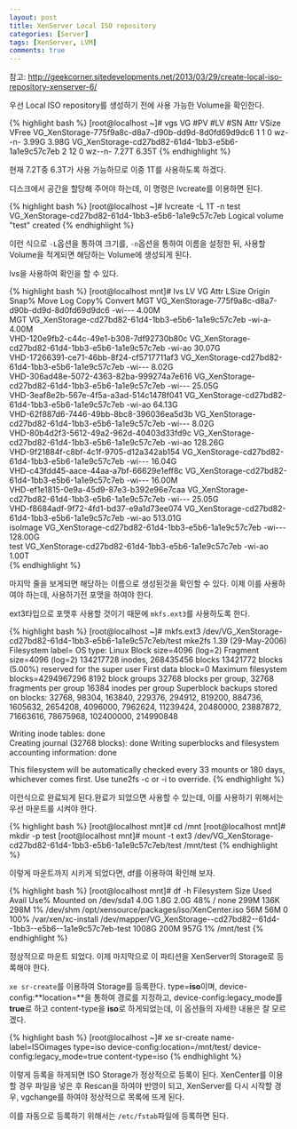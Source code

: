 ```yaml
---
layout: post
title: XenServer Local ISO repository
categories: [Server]
tags: [XenServer, LVM]
comments: true
---
```


참고: <http://geekcorner.sitedevelopments.net/2013/03/29/create-local-iso-repository-xenserver-6/>

우선 Local ISO repository를 생성하기 전에 사용 가능한 Volume을 확인한다.

{% highlight bash %}
[root@localhost ~]# vgs
  VG                                                 #PV #LV #SN Attr   VSize VFree
  VG_XenStorage-775f9a8c-d8a7-d90b-dd9d-8d0fd69d9dc6   1   1   0 wz--n- 3.99G 3.98G
  VG_XenStorage-cd27bd82-61d4-1bb3-e5b6-1a1e9c57c7eb   2  12   0 wz--n- 7.27T 6.35T
{% endhighlight %}

현재 7.2T중 6.3T가 사용 가능하므로 이중 1T를 사용하도록 하겠다.

디스크에서 공간을 할당해 주어야 하는데, 이 명령은 lvcreate를 이용하면 된다.

{% highlight bash %}
[root@localhost ~]# lvcreate -L 1T -n test VG_XenStorage-cd27bd82-61d4-1bb3-e5b6-1a1e9c57c7eb
  Logical volume "test" created
{% endhighlight %}
 
이런 식으로 `-L`옵션을 통하여 크기를, `-n`옵션을 통하여 이름을 설정한 뒤, 사용할 Volume을 적게되면 해당하는 Volume에 생성되게 된다. 

lvs을 사용하여 확인을 할 수 있다.

{% highlight bash %}
[root@localhost mnt]# lvs
  LV                                       VG                                                 Attr   LSize   Origin Snap%  Move Log Copy%  Convert
  MGT                                      VG_XenStorage-775f9a8c-d8a7-d90b-dd9d-8d0fd69d9dc6 -wi---   4.00M                                      
  MGT                                      VG_XenStorage-cd27bd82-61d4-1bb3-e5b6-1a1e9c57c7eb -wi-a-   4.00M                                      
  VHD-120e9fb2-c44c-49e1-b308-7df92730b80c VG_XenStorage-cd27bd82-61d4-1bb3-e5b6-1a1e9c57c7eb -wi-ao  30.07G                                      
  VHD-17266391-ce71-46bb-8f24-cf5717711af3 VG_XenStorage-cd27bd82-61d4-1bb3-e5b6-1a1e9c57c7eb -wi---   8.02G                                      
  VHD-306ad48e-5072-4363-82ba-999274a7e616 VG_XenStorage-cd27bd82-61d4-1bb3-e5b6-1a1e9c57c7eb -wi---  25.05G                                      
  VHD-3eaf8e2b-567e-4f5a-a3ad-514c1478f041 VG_XenStorage-cd27bd82-61d4-1bb3-e5b6-1a1e9c57c7eb -wi-ao  64.13G                                      
  VHD-62f887d6-7446-49bb-8bc8-396036ea5d3b VG_XenStorage-cd27bd82-61d4-1bb3-e5b6-1a1e9c57c7eb -wi---   8.02G                                      
  VHD-80b4d2f3-5612-49a2-962d-40403d33fd9c VG_XenStorage-cd27bd82-61d4-1bb3-e5b6-1a1e9c57c7eb -wi-ao 128.26G                                      
  VHD-9f21884f-c8bf-4c1f-9705-d12a342ab154 VG_XenStorage-cd27bd82-61d4-1bb3-e5b6-1a1e9c57c7eb -wi---  16.04G                                      
  VHD-c43fdd45-aace-44aa-a7bf-66629e1eff8c VG_XenStorage-cd27bd82-61d4-1bb3-e5b6-1a1e9c57c7eb -wi---  16.00M                                      
  VHD-ef1e1815-0e9a-45d9-87e3-b392e96e7caa VG_XenStorage-cd27bd82-61d4-1bb3-e5b6-1a1e9c57c7eb -wi---  25.05G                                      
  VHD-f8684adf-9f72-4fd1-bd37-e9a1d73ee074 VG_XenStorage-cd27bd82-61d4-1bb3-e5b6-1a1e9c57c7eb -wi-ao 513.01G                                      
  isoImage                                 VG_XenStorage-cd27bd82-61d4-1bb3-e5b6-1a1e9c57c7eb -wi--- 128.00G                                      
  test                                     VG_XenStorage-cd27bd82-61d4-1bb3-e5b6-1a1e9c57c7eb -wi-ao   1.00T     
{% endhighlight %}

마지막 줄을 보게되면 해당하는 이름으로 생성된것을 확인할 수 있다. 이제 이를 사용하여야 하는데, 사용하기전 포맷을 하여야 한다.

ext3타입으로 포맷후 사용할 것이기 때문에 `mkfs.ext3`를 사용하도록 한다.

{% highlight bash %}
[root@localhost ~]# mkfs.ext3 /dev/VG_XenStorage-cd27bd82-61d4-1bb3-e5b6-1a1e9c57c7eb/test 
mke2fs 1.39 (29-May-2006)
Filesystem label=
OS type: Linux
Block size=4096 (log=2)
Fragment size=4096 (log=2)
134217728 inodes, 268435456 blocks
13421772 blocks (5.00%) reserved for the super user
First data block=0
Maximum filesystem blocks=4294967296
8192 block groups
32768 blocks per group, 32768 fragments per group
16384 inodes per group
Superblock backups stored on blocks: 
    32768, 98304, 163840, 229376, 294912, 819200, 884736, 1605632, 2654208, 
    4096000, 7962624, 11239424, 20480000, 23887872, 71663616, 78675968, 
    102400000, 214990848
 
Writing inode tables: done                            
Creating journal (32768 blocks): done
Writing superblocks and filesystem accounting information: done
 
This filesystem will be automatically checked every 33 mounts or
180 days, whichever comes first.  Use tune2fs -c or -i to override.
{% endhighlight %}

이런식으로 완료되게 된다.완료가 되었으면 사용할 수 있는데, 이를 사용하기 위해서는 우선 마운트를 시켜야 한다.

{% highlight bash %}
[root@localhost mnt]# cd /mnt
[root@localhost mnt]# mkdir -p test
[root@localhost mnt]# mount -t ext3 /dev/VG_XenStorage-cd27bd82-61d4-1bb3-e5b6-1a1e9c57c7eb/test /mnt/test
{% endhighlight %}
 
이렇게 마운트까지 시키게 되었다면, df를 이용하여 확인해 보자. 

{% highlight bash %}
[root@localhost mnt]# df -h
Filesystem            Size  Used Avail Use% Mounted on
/dev/sda1             4.0G  1.8G  2.0G  48% /
none                  299M  136K  298M   1% /dev/shm
/opt/xensource/packages/iso/XenCenter.iso
                       56M   56M     0 100% /var/xen/xc-install
/dev/mapper/VG_XenStorage--cd27bd82--61d4--1bb3--e5b6--1a1e9c57c7eb-test
                     1008G  200M  957G   1% /mnt/test
{% endhighlight %}
 
정상적으로 마운트 되었다. 이제 마지막으로 이 파티션을 XenServer의 Storage로 등록해야 한다.

`xe sr-create`를 이용하여 Storage를 등록한다. type=**iso**이며, device-config:**location=**을 통하여 경로를 지정하고, device-config:legacy_mode를 **true**로 하고 content-type을 **iso**로 하게되었는데, 이 옵션들의 자세한 내용은 잘 모르겠다.

{% highlight bash %}
[root@localhost ~]# xe sr-create name-label=ISOimages type=iso device-config:location=/mnt/test/ device-config:legacy_mode=true content-type=iso
{% endhighlight %}

이렇게 등록을 하게되면 ISO Storage가 정상적으로 등록이 된다. XenCenter를 이용할 경우 파일을 넣은 후 Rescan을 하여야 반영이 되고, XenServer를 다시 시작할 경우, vgchange를 하여야 정상적으로 목록에 뜨게 된다. 

이를 자동으로 등록하기 위해서는 `/etc/fstab`파일에 등록하면 된다.